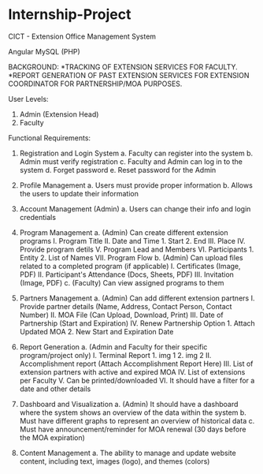 # Internship-Project
CICT - Extension Office Management System

Angular
MySQL (PHP)

BACKGROUND:
*TRACKING OF EXTENSION SERVICES FOR FACULTY.
*REPORT GENERATION OF PAST EXTENSION SERVICES FOR EXTENSION COORDINATOR FOR PARTNERSHIP/MOA PURPOSES.

User Levels:
1. Admin (Extension Head)
2. Faculty

Functional Requirements:
1. Registration and Login System
	a. Faculty can register into the system
	b. Admin must verify registration
	c. Faculty and Admin can log in to the system
	d. Forget password
	e. Reset password for the Admin

2. Profile Management
	a. Users must provide proper information
	b. Allows the users to update their information

3. Account Management (Admin)
	a. Users can change their info and login credentials

4. Program Management
	a. (Admin) Can create different extension programs
		I. Program Title
		II. Date and Time
			1. Start
			2. End
		III. Place
		IV. Provide program detils
		V. Program Lead and Members
		VI. Participants
			1. Entity
			2. List of Names
		VII. Program Flow
	b. (Admin) Can upload files related to a completed program (if applicable)
		I. Certificates (Image, PDF)
		II. Participant's Attendance (Docs, Sheets, PDF)
		III. Invitation (Image, PDF)
	c. (Faculty) Can view assigned programs to them

5. Partners Management
	a. (Admin) Can add different extension partners
		I. Provide partner details (Name, Address, Contact Person, Contact Number)
		II. MOA File (Can Upload, Download, Print)
		III. Date of Partnership (Start and Expiration)
		IV. Renew Partnership Option
			1. Attach Updated MOA
			2. New Start and Expiration Date

6. Report Generation
	a. (Admin and Faculty for their specific program/project only)
		I. Terminal Report 
			1. img 1
			2. img 2
		II. Accomplishment report (Attach Accomplishment Report Here)
		III. List of extension partners with active and expired MOA
		IV. List of extensions per Faculty
		V. Can be printed/downloaded
		VI. It should have a filter for a date and other details

7. Dashboard and Visualization
	a. (Admin) It should have a dashboard where the system shows an overview of the data within the system
	b. Must have different graphs to represent an overview of historical data
	c. Must have announcement/reminder for MOA renewal (30 days before the MOA expiration)

8. Content Management
	a. The ability to manage and update website content, including text, images (logo), and themes (colors)
